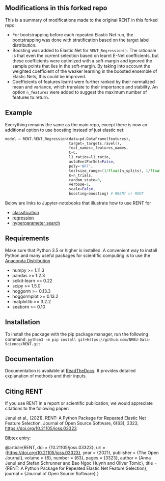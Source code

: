 ## Modifications in this forked repo

This is a summary of modifications made to the original RENT in this forked repo:

* For bootstrapping before each repeated Elastic Net run, the bootstrapping was done with stratification based on the target label distribution.
* Boosting was added to Elastic Net for `RENT_Regression()`. The rationale is that even the current selection based on learnt E-Net coefficients, but these coefficients were optimized with a soft-margin and ignored the sample points that lies in the soft-margin. By taking into account the weighted coefficient of the weaker learning in the boosted ensemble of Elastic Nets, this could be improved.
* Coefficients of features learnt were further ranked by their normalized mean and variance, which translate to their importance and stability. An option `n_features` were added to suggest the maximum number of features to return.

Example
-------

Everything remains the same as the main repo, except there is now an additional option to use boosting instead of just elastic net:

```python
model = RENT.RENT_Regression(data=pd.DataFrame(features),
                             target=_targets.ravel(),
                             feat_names=_features_names,
                             C=C,
                             l1_ratios=l1_ratio,
                             autoEnetParSel=False,
                             poly='OFF',
                             testsize_range=(1/float(n_splits), 1/float(n_splits)),
                             K=n_trials,
                             random_state=0,
                             verbose=1,
                             scale=False,
                             boosting=boosting) # BRENT or RENT
```

Below are links to Jupyter-notebooks that illustrate how to use RENT for

* [classification](https://github.com/NMBU-Data-Science/RENT/blob/master/examples/Classification_example.ipynb)
* [regression](https://github.com/NMBU-Data-Science/RENT/blob/master/examples/Regression_example.ipynb)
* [hyperparameter search](https://github.com/NMBU-Data-Science/RENT/blob/master/examples/Extensive_hyperparameter_search.ipynb)

Requirements
------------

Make sure that Python 3.5 or higher is installed. A convenient way to install Python and many useful packages for scientific computing is to use the [Anaconda Distribution](https://www.anaconda.com/products/individual)

* numpy >= 1.11.3
* pandas >= 1.2.3
* scikit-learn >= 0.22
* scipy >= 1.5.0
* hoggorm >= 0.13.3
* hoggormplot >= 0.13.2
* matplotlib >= 3.2.2
* seaborn >= 0.10

Installation
------------

To install the package with the pip package manager, run the following command:
`python3 -m pip install git+https://github.com/NMBU-Data-Science/RENT.git`

Documentation
-------------

Documentation is available at [ReadTheDocs](https://rent.readthedocs.io/en/latest/). It provides detailed explanation of methods and their inputs.

Citing RENT
-----------

If you use RENT in a report or scientific publication, we would appreciate citations to the following paper:

Jenul et al., (2021). RENT: A Python Package for Repeated Elastic Net Feature Selection. Journal of Open Source Software, 6(63), 3323, https://doi.org/10.21105/joss.03323

Bibtex entry:

@article{RENT,
doi = {10.21105/joss.03323},
url = {https://doi.org/10.21105/joss.03323},
year = {2021},
publisher = {The Open Journal},
volume = {6},
number = {63},
pages = {3323},
author = {Anna Jenul and Stefan Schrunner and Bao Ngoc Huynh and Oliver Tomic},
title = {RENT: A Python Package for Repeated Elastic Net Feature Selection},
journal = {Journal of Open Source Software}
}
